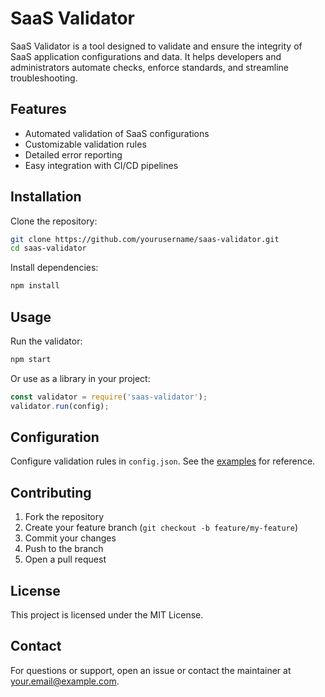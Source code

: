 # SaaS Validator

SaaS Validator is a tool designed to validate and ensure the integrity of SaaS application configurations and data. It helps developers and administrators automate checks, enforce standards, and streamline troubleshooting.

## Features

- Automated validation of SaaS configurations
- Customizable validation rules
- Detailed error reporting
- Easy integration with CI/CD pipelines

## Installation

Clone the repository:

```bash
git clone https://github.com/yourusername/saas-validator.git
cd saas-validator
```

Install dependencies:

```bash
npm install
```

## Usage

Run the validator:

```bash
npm start
```

Or use as a library in your project:

```js
const validator = require('saas-validator');
validator.run(config);
```

## Configuration

Configure validation rules in `config.json`. See the [examples](./examples/config.json) for reference.

## Contributing

1. Fork the repository
2. Create your feature branch (`git checkout -b feature/my-feature`)
3. Commit your changes
4. Push to the branch
5. Open a pull request

## License

This project is licensed under the MIT License.

## Contact

For questions or support, open an issue or contact the maintainer at [your.email@example.com](mailto:your.email@example.com).